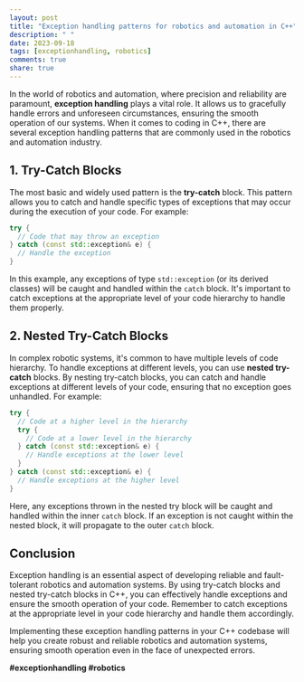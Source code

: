 ```yaml
---
layout: post
title: "Exception handling patterns for robotics and automation in C++"
description: " "
date: 2023-09-18
tags: [exceptionhandling, robotics]
comments: true
share: true
---
```


In the world of robotics and automation, where precision and reliability are paramount, **exception handling** plays a vital role. It allows us to gracefully handle errors and unforeseen circumstances, ensuring the smooth operation of our systems. When it comes to coding in C++, there are several exception handling patterns that are commonly used in the robotics and automation industry.

## 1. Try-Catch Blocks

The most basic and widely used pattern is the **try-catch** block. This pattern allows you to catch and handle specific types of exceptions that may occur during the execution of your code. For example:

```cpp
try {
  // Code that may throw an exception
} catch (const std::exception& e) {
  // Handle the exception
}
```

In this example, any exceptions of type `std::exception` (or its derived classes) will be caught and handled within the `catch` block. It's important to catch exceptions at the appropriate level of your code hierarchy to handle them properly.

## 2. Nested Try-Catch Blocks

In complex robotic systems, it's common to have multiple levels of code hierarchy. To handle exceptions at different levels, you can use **nested try-catch** blocks. By nesting try-catch blocks, you can catch and handle exceptions at different levels of your code, ensuring that no exception goes unhandled. For example:

```cpp
try {
  // Code at a higher level in the hierarchy
  try {
    // Code at a lower level in the hierarchy
  } catch (const std::exception& e) {
    // Handle exceptions at the lower level
  }
} catch (const std::exception& e) {
  // Handle exceptions at the higher level
}
```

Here, any exceptions thrown in the nested try block will be caught and handled within the inner `catch` block. If an exception is not caught within the nested block, it will propagate to the outer `catch` block.

## Conclusion

Exception handling is an essential aspect of developing reliable and fault-tolerant robotics and automation systems. By using try-catch blocks and nested try-catch blocks in C++, you can effectively handle exceptions and ensure the smooth operation of your code. Remember to catch exceptions at the appropriate level in your code hierarchy and handle them accordingly.

Implementing these exception handling patterns in your C++ codebase will help you create robust and reliable robotics and automation systems, ensuring smooth operation even in the face of unexpected errors.

**#exceptionhandling #robotics**